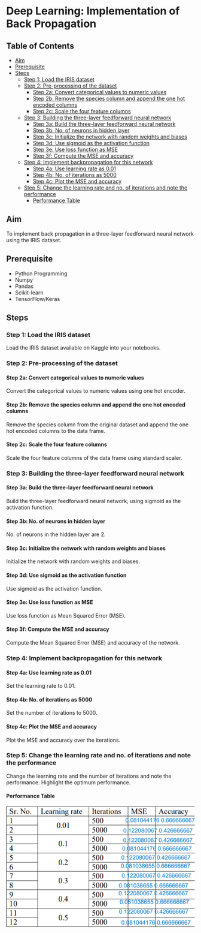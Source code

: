 # Deep Learning: Implementation of Back Propagation

## Table of Contents
- [Aim](#aim)
- [Prerequisite](#prerequisite)
- [Steps](#steps)
  - [Step 1: Load the IRIS dataset](#step-1-load-the-iris-dataset)
  - [Step 2: Pre-processing of the dataset](#step-2-pre-processing-of-the-dataset)
    - [Step 2a: Convert categorical values to numeric values](#step-2a-convert-categorical-values-to-numeric-values)
    - [Step 2b: Remove the species column and append the one hot encoded columns](#step-2b-remove-the-species-column-and-append-the-one-hot-encoded-columns)
    - [Step 2c: Scale the four feature columns](#step-2c-scale-the-four-feature-columns)
  - [Step 3: Building the three-layer feedforward neural network](#step-3-building-the-three-layer-feedforward-neural-network)
    - [Step 3a: Build the three-layer feedforward neural network](#step-3a-build-the-three-layer-feedforward-neural-network)
    - [Step 3b: No. of neurons in hidden layer](#step-3b-no-of-neurons-in-hidden-layer)
    - [Step 3c: Initialize the network with random weights and biases](#step-3c-initialize-the-network-with-random-weights-and-biases)
    - [Step 3d: Use sigmoid as the activation function](#step-3d-use-sigmoid-as-the-activation-function)
    - [Step 3e: Use loss function as MSE](#step-3e-use-loss-function-as-mse)
    - [Step 3f: Compute the MSE and accuracy](#step-3f-compute-the-mse-and-accuracy)
  - [Step 4: Implement backpropagation for this network](#step-4-implement-backpropagation-for-this-network)
    - [Step 4a: Use learning rate as 0.01](#step-4a-use-learning-rate-as-001)
    - [Step 4b: No. of iterations as 5000](#step-4b-no-of-iterations-as-5000)
    - [Step 4c: Plot the MSE and accuracy](#step-4c-plot-the-mse-and-accuracy)
  - [Step 5: Change the learning rate and no. of iterations and note the performance](#step-5-change-the-learning-rate-and-no-of-iterations-and-note-the-performance)
    - [Performance Table](#performance-table)

## Aim
To implement back propagation in a three-layer feedforward neural network using the IRIS dataset.

## Prerequisite
- Python Programming
- Numpy
- Pandas
- Scikit-learn
- TensorFlow/Keras

## Steps

### Step 1: Load the IRIS dataset
Load the IRIS dataset available on Kaggle into your notebooks.

### Step 2: Pre-processing of the dataset

#### Step 2a: Convert categorical values to numeric values
Convert the categorical values to numeric values using one hot encoder.

#### Step 2b: Remove the species column and append the one hot encoded columns
Remove the species column from the original dataset and append the one hot encoded columns to the data frame.

#### Step 2c: Scale the four feature columns
Scale the four feature columns of the data frame using standard scaler.

### Step 3: Building the three-layer feedforward neural network

#### Step 3a: Build the three-layer feedforward neural network
Build the three-layer feedforward neural network, using sigmoid as the activation function.

#### Step 3b: No. of neurons in hidden layer
No. of neurons in the hidden layer are 2.

#### Step 3c: Initialize the network with random weights and biases
Initialize the network with random weights and biases.

#### Step 3d: Use sigmoid as the activation function
Use sigmoid as the activation function.

#### Step 3e: Use loss function as MSE
Use loss function as Mean Squared Error (MSE).

#### Step 3f: Compute the MSE and accuracy
Compute the Mean Squared Error (MSE) and accuracy of the network.

### Step 4: Implement backpropagation for this network

#### Step 4a: Use learning rate as 0.01
Set the learning rate to 0.01.

#### Step 4b: No. of iterations as 5000
Set the number of iterations to 5000.

#### Step 4c: Plot the MSE and accuracy
Plot the MSE and accuracy over the iterations.

### Step 5: Change the learning rate and no. of iterations and note the performance
Change the learning rate and the number of iterations and note the performance. Highlight the optimum performance.

#### Performance Table
![Performance Table](image.png)
